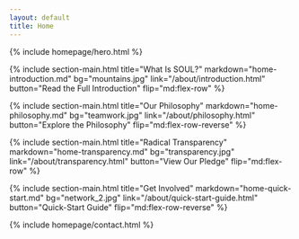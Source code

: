 ```yaml
---
layout: default
title: Home
---
```


{% include homepage/hero.html %}

{% include section-main.html
   title="What Is SOUL?"
   markdown="home-introduction.md"
   bg="mountains.jpg"
   link="/about/introduction.html"
   button="Read the Full Introduction"
   flip="md:flex-row" 
%}

{% include section-main.html
   title="Our Philosophy"
   markdown="home-philosophy.md"
   bg="teamwork.jpg"
   link="/about/philosophy.html"
   button="Explore the Philosophy"
   flip="md:flex-row-reverse" 
%}

{% include section-main.html
   title="Radical Transparency"
   markdown="home-transparency.md"
   bg="transparency.jpg"
   link="/about/transparency.html"
   button="View Our Pledge"
   flip="md:flex-row" 
%}

{% include section-main.html
   title="Get Involved"
   markdown="home-quick-start.md"
   bg="network_2.jpg"
   link="/about/quick-start-guide.html"
   button="Quick-Start Guide"
   flip="md:flex-row-reverse" 
%}

{% include homepage/contact.html %}

